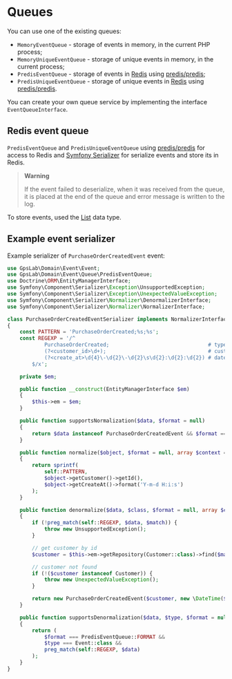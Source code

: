 Queues
======

You can use one of the existing queues:

* `MemoryEventQueue` - storage of events in memory, in the current PHP process;
* `MemoryUniqueEventQueue` - storage of unique events in memory, in the current process;
* `PredisEventQueue` - storage of events in [Redis](https://redis.io/) using
[predis/predis](https://packagist.org/packages/predis/predis);
* `PredisUniqueEventQueue` - storage of unique events in [Redis](https://redis.io/) using
[predis/predis](https://packagist.org/packages/predis/predis).

You can create your own queue service by implementing the interface `EventQueueInterface`.

## Redis event queue

`PredisEventQueue` and `PredisUniqueEventQueue` using [predis/predis](https://packagist.org/packages/predis/predis) for
access to Redis and [Symfony Serializer](http://symfony.com/doc/current/components/serializer.html) for serialize
events and store its in Redis.

> **Warning**
>
> If the event failed to deserialize, when it was received from the queue, it is placed at the end of the queue and
> error message is written to the log.

To store events, used the [List](https://redis.io/topics/data-types-intro#redis-lists) data type.

## Example event serializer

Example serializer of `PurchaseOrderCreatedEvent` event:

```php
use GpsLab\Domain\Event\Event;
use GpsLab\Domain\Event\Queue\PredisEventQueue;
use Doctrine\ORM\EntityManagerInterface;
use Symfony\Component\Serializer\Exception\UnsupportedException;
use Symfony\Component\Serializer\Exception\UnexpectedValueException;
use Symfony\Component\Serializer\Normalizer\DenormalizerInterface;
use Symfony\Component\Serializer\Normalizer\NormalizerInterface;

class PurchaseOrderCreatedEventSerializer implements NormalizerInterface, DenormalizerInterface
{
    const PATTERN = 'PurchaseOrderCreated;%s;%s';
    const REGEXP = '/^
            PurchaseOrderCreated;                                # type
            (?<customer_id>\d+);                                 # customer id
            (?<create_at>\d{4}\-\d{2}\-\d{2}\s\d{2}:\d{2}:\d{2}) # date create
        $/x';

    private $em;

    public function __construct(EntityManagerInterface $em)
    {
        $this->em = $em;
    }

    public function supportsNormalization($data, $format = null)
    {
        return $data instanceof PurchaseOrderCreatedEvent && $format == PredisEventQueue::FORMAT;
    }

    public function normalize($object, $format = null, array $context = [])
    {
        return sprintf(
            self::PATTERN,
            $object->getCustomer()->getId(),
            $object->getCreateAt()->format('Y-m-d H:i:s')
        );
    }

    public function denormalize($data, $class, $format = null, array $context = [])
    {
        if (!preg_match(self::REGEXP, $data, $match)) {
            throw new UnsupportedException();
        }

        // get customer by id
        $customer = $this->em->getRepository(Customer::class)->find($match['customer_id']);

        // customer not found
        if (!($customer instanceof Customer)) {
            throw new UnexpectedValueException();
        }

        return new PurchaseOrderCreatedEvent($customer, new \DateTime($match['create_at']));
    }

    public function supportsDenormalization($data, $type, $format = null)
    {
        return (
            $format === PredisEventQueue::FORMAT &&
            $type === Event::class &&
            preg_match(self::REGEXP, $data)
        );
    }
}
```
